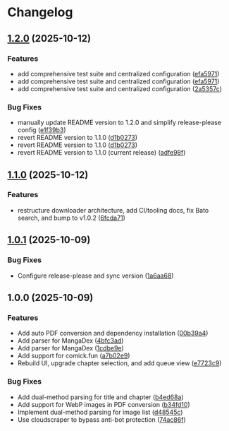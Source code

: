# Changelog

## [1.2.0](https://github.com/cwlum/bato-downloader/compare/v1.1.0...v1.2.0) (2025-10-12)


### Features

* add comprehensive test suite and centralized configuration ([efa5971](https://github.com/cwlum/bato-downloader/commit/efa59719d3c3f7c7878e02ebd3ad29f77671d479))
* add comprehensive test suite and centralized configuration ([efa5971](https://github.com/cwlum/bato-downloader/commit/efa59719d3c3f7c7878e02ebd3ad29f77671d479))
* add comprehensive test suite and centralized configuration ([2a5357c](https://github.com/cwlum/bato-downloader/commit/2a5357c00a4750a35a51f8e0610aff800476abc6))


### Bug Fixes

* manually update README version to 1.2.0 and simplify release-please config ([e1f39b3](https://github.com/cwlum/bato-downloader/commit/e1f39b30325c98ff12195d5b88ba3ac56762747d))
* revert README version to 1.1.0 ([d1b0273](https://github.com/cwlum/bato-downloader/commit/d1b027306f0492910393d307b8abd3da2b6d6336))
* revert README version to 1.1.0 ([d1b0273](https://github.com/cwlum/bato-downloader/commit/d1b027306f0492910393d307b8abd3da2b6d6336))
* revert README version to 1.1.0 (current release) ([adfe98f](https://github.com/cwlum/bato-downloader/commit/adfe98ff5107859bba06a37652c466dd2cb8189c))

## [1.1.0](https://github.com/cwlum/bato-downloader/compare/v1.0.1...v1.1.0) (2025-10-12)


### Features

* restructure downloader architecture, add CI/tooling docs, fix Bato search, and bump to v1.0.2 ([6fcda71](https://github.com/cwlum/bato-downloader/commit/6fcda71f48a76d9e9f8a84d96c94f71d623d3889))

## [1.0.1](https://github.com/cwlum/bato-downloader/compare/v1.0.0...v1.0.1) (2025-10-09)


### Bug Fixes

* Configure release-please and sync version ([1a6aa68](https://github.com/cwlum/bato-downloader/commit/1a6aa68d3c6ff482ee8c560697281fde3778828b))

## 1.0.0 (2025-10-09)


### Features

* Add auto PDF conversion and dependency installation ([00b39a4](https://github.com/cwlum/bato-downloader/commit/00b39a4559c61611b9076097e66696468a7ac355))
* Add parser for MangaDex ([4bfc3ad](https://github.com/cwlum/bato-downloader/commit/4bfc3adb8ac7f33e4f1312bad9c286e061f27d2a))
* Add parser for MangaDex ([1cdbe9e](https://github.com/cwlum/bato-downloader/commit/1cdbe9e154006bf7b8b3a237a4bab7f94833dc5e))
* Add support for comick.fun ([a7b02e9](https://github.com/cwlum/bato-downloader/commit/a7b02e90e34b9d6801a16dd2fe96656f73b997e3))
* Rebuild UI, upgrade chapter selection, and add queue view ([e7723c9](https://github.com/cwlum/bato-downloader/commit/e7723c9aed1de0ff41ccba3bec6e1b3a29c87a2f))


### Bug Fixes

* Add dual-method parsing for title and chapter ([b4ed68a](https://github.com/cwlum/bato-downloader/commit/b4ed68a8794cee823787aad49e6f47ac0c9b0510))
* Add support for WebP images in PDF conversion ([b34fd10](https://github.com/cwlum/bato-downloader/commit/b34fd10bb91df81ad447c7af8ab9d24ed6472cba))
* Implement dual-method parsing for image list ([d48545c](https://github.com/cwlum/bato-downloader/commit/d48545c2e6db01f3fd4745fccf84625415f8e08c))
* Use cloudscraper to bypass anti-bot protection ([74ac86f](https://github.com/cwlum/bato-downloader/commit/74ac86fd04df9d591926b53d75c981ffec87755e))
